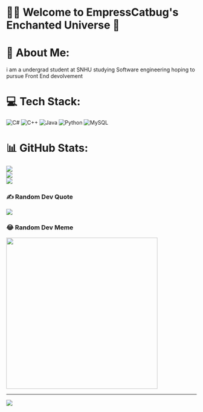 # 🧚‍♀️ Welcome to EmpressCatbug's Enchanted Universe 🦋

# 💫 About Me:
 i am a undergrad student at SNHU studying Software engineering hoping to pursue Front End devolvement  <br>


# 💻 Tech Stack:
![C#](https://img.shields.io/badge/c%23-%23239120.svg?style=plastic&logo=csharp&logoColor=white) ![C++](https://img.shields.io/badge/c++-%2300599C.svg?style=plastic&logo=c%2B%2B&logoColor=white) ![Java](https://img.shields.io/badge/java-%23ED8B00.svg?style=plastic&logo=openjdk&logoColor=white) ![Python](https://img.shields.io/badge/python-3670A0?style=plastic&logo=python&logoColor=ffdd54) ![MySQL](https://img.shields.io/badge/mysql-%2300000f.svg?style=plastic&logo=mysql&logoColor=white)
# 📊 GitHub Stats:
![](https://github-readme-stats.vercel.app/api?username=EmpressCatbug&theme=midnight-purple&hide_border=false&include_all_commits=false&count_private=false)<br/>
![](https://github-readme-streak-stats.herokuapp.com/?user=EmpressCatbug&theme=midnight-purple&hide_border=false)<br/>
![](https://github-readme-stats.vercel.app/api/top-langs/?username=EmpressCatbug&theme=midnight-purple&hide_border=false&include_all_commits=false&count_private=false&layout=compact)

### ✍️ Random Dev Quote
![](https://quotes-github-readme.vercel.app/api?type=horizontal&theme=tokyonight)

### 😂 Random Dev Meme
<img src='https://randommeme-five.vercel.app/' style="height: 400px;"/>

---
[![](https://visitcount.itsvg.in/api?id=EmpressCatbug&icon=0&color=6)](https://visitcount.itsvg.in)

<!-- Proudly created with GPRM ( https://gprm.itsvg.in ) -->
